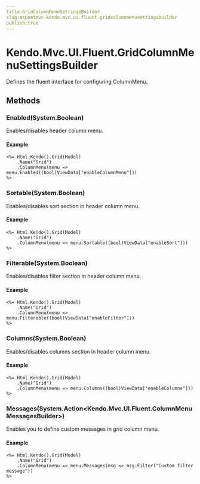 ```yaml
---
title:GridColumnMenuSettingsBuilder
slug:aspnetmvc-kendo.mvc.ui.fluent.gridcolumnmenusettingsbuilder
publish:true
---
```


# Kendo.Mvc.UI.Fluent.GridColumnMenuSettingsBuilder
Defines the fluent interface for configuring ColumnMenu.



## Methods

### Enabled(System.Boolean)
Enables/disables header column menu.

#### Example

    <%= Html.Kendo().Grid(Model)
        .Name("Grid")
        .ColumnMenu(menu => menu.Enabled((bool)ViewData["enableColumnMenu"]))
    %>
        




### Sortable(System.Boolean)
Enables/disables sort section in header column menu.

#### Example

    <%= Html.Kendo().Grid(Model)
        .Name("Grid")
        .ColumnMenu(menu => menu.Sortable((bool)ViewData["enableSort"]))
    %>
        




### Filterable(System.Boolean)
Enables/disables filter section in header column menu.

#### Example

    <%= Html.Kendo().Grid(Model)
        .Name("Grid")
        .ColumnMenu(menu => menu.Filterable((bool)ViewData["enableFilter"]))
    %>
        




### Columns(System.Boolean)
Enables/disables columns section in header column menu.

#### Example

    <%= Html.Kendo().Grid(Model)
        .Name("Grid")
        .ColumnMenu(menu => menu.Columns((bool)ViewData["enableColumns"]))
    %>
        




### Messages(System.Action\<Kendo.Mvc.UI.Fluent.ColumnMenuMessagesBuilder\>)
Enables you to define custom messages in grid column menu.

#### Example

    <%= Html.Kendo().Grid(Model)
        .Name("Grid")
        .ColumnMenu(menu => menu.Messages(msg => msg.Filter("Custom filter message"))
    %>
        





